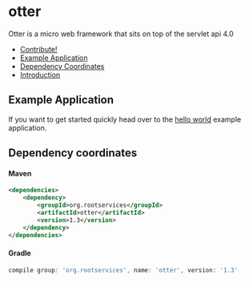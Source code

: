 # otter
Otter is a micro web framework that sits on top of the servlet api 4.0 

- [Contribute!](/docs/Contribute.md)
- [Example Application](#example-application)
- [Dependency Coordinates](#dependency-coordinates)
- [Introduction](/docs/Introduction.md)

## Example Application
If you want to get started quickly head over to the [hello world](/example) 
example application.

## Dependency coordinates
#### Maven
```xml
<dependencies>
    <dependency>
        <groupId>org.rootservices</groupId>
        <artifactId>otter</artifactId>
        <version>1.3</version>
    </dependency>
</dependencies>
```

#### Gradle
```groovy
compile group: 'org.rootservices', name: 'otter', version: '1.3'
```
